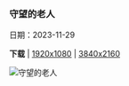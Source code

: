 ### 守望的老人

日期：2023-11-29

**下载**  |  [1920x1080](https://cn.bing.com/th?id=OHR.TrotternishStorr_ZH-CN2508882441_1920x1080.jpg)  |  [3840x2160](https://cn.bing.com/th?id=OHR.TrotternishStorr_ZH-CN2508882441_UHD.jpg)

![守望的老人](https://cn.bing.com/th?id=OHR.TrotternishStorr_ZH-CN2508882441_1920x1080.jpg "斯托尔，斯凯岛上展露的岩石尖峰，苏格兰，英国 (© Juan Maria Coy Vergara/Getty Images)")

